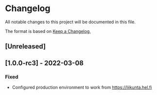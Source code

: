 # Changelog

All notable changes to this project will be documented in this file.

The format is based on [Keep a Changelog](https://keepachangelog.com/en/1.0.0/),

## [Unreleased]

## [1.0.0-rc3] - 2022-03-08

### Fixed

- Configured production environment to work from https://liikunta.hel.fi
